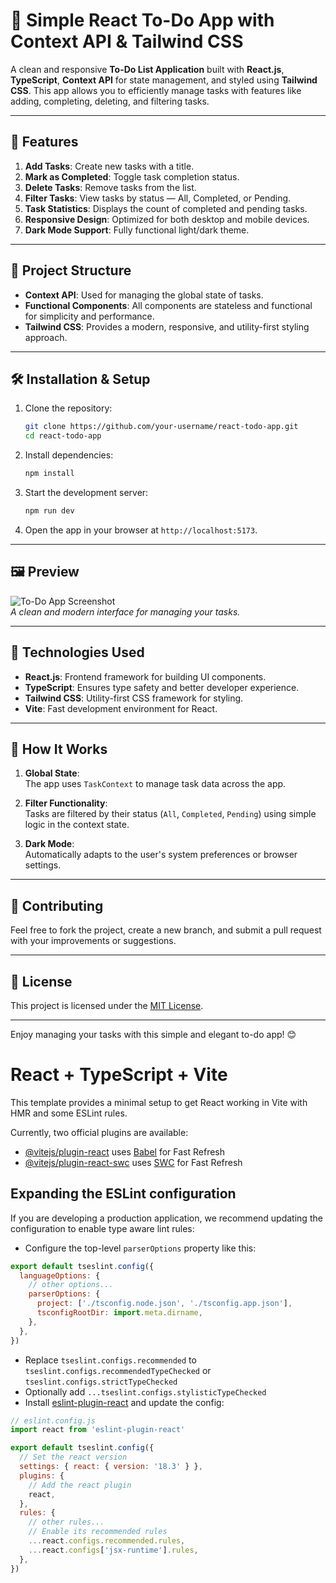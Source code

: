# 📝 Simple React To-Do App with Context API & Tailwind CSS

A clean and responsive **To-Do List Application** built with **React.js**, **TypeScript**, **Context API** for state management, and styled using **Tailwind CSS**. This app allows you to efficiently manage tasks with features like adding, completing, deleting, and filtering tasks.  

---

## 🚀 Features

1. **Add Tasks**: Create new tasks with a title.  
2. **Mark as Completed**: Toggle task completion status.  
3. **Delete Tasks**: Remove tasks from the list.  
4. **Filter Tasks**: View tasks by status — All, Completed, or Pending.  
5. **Task Statistics**: Displays the count of completed and pending tasks.  
6. **Responsive Design**: Optimized for both desktop and mobile devices.  
7. **Dark Mode Support**: Fully functional light/dark theme.

---

## 📂 Project Structure

- **Context API**: Used for managing the global state of tasks.  
- **Functional Components**: All components are stateless and functional for simplicity and performance.  
- **Tailwind CSS**: Provides a modern, responsive, and utility-first styling approach.  

---

## 🛠️ Installation & Setup

1. Clone the repository:
   ```bash
   git clone https://github.com/your-username/react-todo-app.git
   cd react-todo-app
   ```

2. Install dependencies:
   ```bash
   npm install
   ```

3. Start the development server:
   ```bash
   npm run dev
   ```

4. Open the app in your browser at `http://localhost:5173`.

---

## 🖼️ Preview

![To-Do App Screenshot](https://via.placeholder.com/600x300)  
_A clean and modern interface for managing your tasks._

---

## 🔧 Technologies Used

- **React.js**: Frontend framework for building UI components.  
- **TypeScript**: Ensures type safety and better developer experience.  
- **Tailwind CSS**: Utility-first CSS framework for styling.  
- **Vite**: Fast development environment for React.

---

## 🌟 How It Works

1. **Global State**:  
   The app uses `TaskContext` to manage task data across the app.

2. **Filter Functionality**:  
   Tasks are filtered by their status (`All`, `Completed`, `Pending`) using simple logic in the context state.

3. **Dark Mode**:  
   Automatically adapts to the user's system preferences or browser settings.

---

## 🤝 Contributing

Feel free to fork the project, create a new branch, and submit a pull request with your improvements or suggestions.

---

## 📄 License

This project is licensed under the [MIT License](LICENSE).

---

Enjoy managing your tasks with this simple and elegant to-do app! 😊

# React + TypeScript + Vite

This template provides a minimal setup to get React working in Vite with HMR and some ESLint rules.

Currently, two official plugins are available:

- [@vitejs/plugin-react](https://github.com/vitejs/vite-plugin-react/blob/main/packages/plugin-react/README.md) uses [Babel](https://babeljs.io/) for Fast Refresh
- [@vitejs/plugin-react-swc](https://github.com/vitejs/vite-plugin-react-swc) uses [SWC](https://swc.rs/) for Fast Refresh

## Expanding the ESLint configuration

If you are developing a production application, we recommend updating the configuration to enable type aware lint rules:

- Configure the top-level `parserOptions` property like this:

```js
export default tseslint.config({
  languageOptions: {
    // other options...
    parserOptions: {
      project: ['./tsconfig.node.json', './tsconfig.app.json'],
      tsconfigRootDir: import.meta.dirname,
    },
  },
})
```

- Replace `tseslint.configs.recommended` to `tseslint.configs.recommendedTypeChecked` or `tseslint.configs.strictTypeChecked`
- Optionally add `...tseslint.configs.stylisticTypeChecked`
- Install [eslint-plugin-react](https://github.com/jsx-eslint/eslint-plugin-react) and update the config:

```js
// eslint.config.js
import react from 'eslint-plugin-react'

export default tseslint.config({
  // Set the react version
  settings: { react: { version: '18.3' } },
  plugins: {
    // Add the react plugin
    react,
  },
  rules: {
    // other rules...
    // Enable its recommended rules
    ...react.configs.recommended.rules,
    ...react.configs['jsx-runtime'].rules,
  },
})
```
